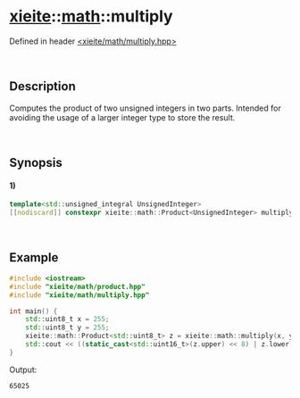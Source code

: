 # [xieite](../../xieite.md)\:\:[math](../../math.md)\:\:multiply
Defined in header [<xieite/math/multiply.hpp>](../../../include/xieite/math/multiply.hpp)

&nbsp;

## Description
Computes the product of two unsigned integers in two parts. Intended for avoiding the usage of a larger integer type to store the result.

&nbsp;

## Synopsis
#### 1)
```cpp
template<std::unsigned_integral UnsignedInteger>
[[nodiscard]] constexpr xieite::math::Product<UnsignedInteger> multiply(const UnsignedInteger multiplier, const UnsignedInteger multiplicand) noexcept;
```

&nbsp;

## Example
```cpp
#include <iostream>
#include "xieite/math/product.hpp"
#include "xieite/math/multiply.hpp"

int main() {
    std::uint8_t x = 255;
    std::uint8_t y = 255;
    xieite::math::Product<std::uint8_t> z = xieite::math::multiply(x, y);
    std::cout << ((static_cast<std::uint16_t>(z.upper) << 8) | z.lower) << '\n';
}
```
Output:
```
65025
```
